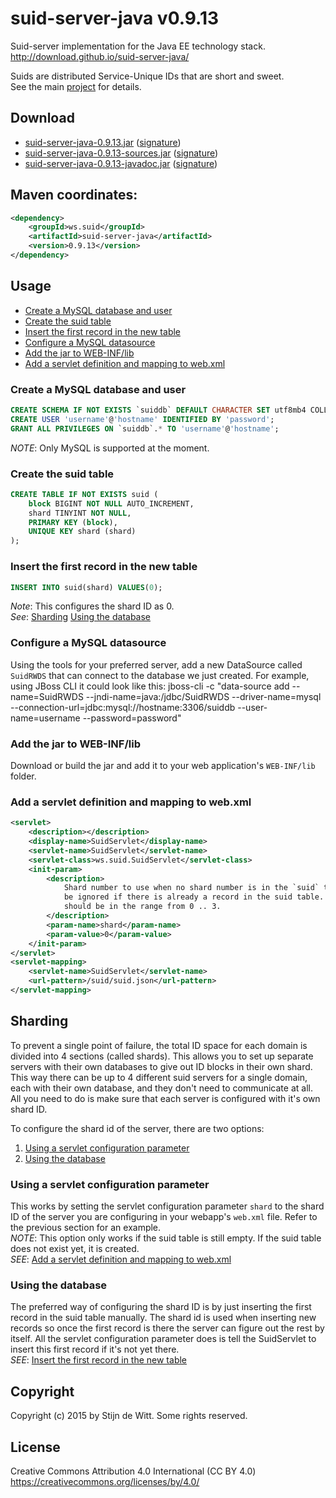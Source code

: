 # suid-server-java v0.9.13
Suid-server implementation for the Java EE technology stack.<br>
http://download.github.io/suid-server-java/

Suids are distributed Service-Unique IDs that are short and sweet.<br>
See the main [project](https://download.github.io/suid/) for details.

## Download
* [suid-server-java-0.9.13.jar](http://search.maven.org/remotecontent?filepath=ws/suid/suid-server-java/0.9.13/suid-server-java-0.9.13.jar) ([signature](http://search.maven.org/remotecontent?filepath=ws/suid/suid-server-java/0.9.13/suid-server-java-0.9.13.jar.asc))
* [suid-server-java-0.9.13-sources.jar](http://search.maven.org/remotecontent?filepath=ws/suid/suid-server-java/0.9.13/suid-server-java-0.9.13-sources.jar) ([signature](http://search.maven.org/remotecontent?filepath=ws/suid/suid-server-java/0.9.13/suid-server-java-0.9.13-sources.jar.asc))
* [suid-server-java-0.9.13-javadoc.jar](http://search.maven.org/remotecontent?filepath=ws/suid/suid-server-java/0.9.13/suid-server-java-0.9.13-javadoc.jar) ([signature](http://search.maven.org/remotecontent?filepath=ws/suid/suid-server-java/0.9.13/suid-server-java-0.9.13-javadoc.jar.asc))

## Maven coordinates:
```xml
<dependency>
	<groupId>ws.suid</groupId>
	<artifactId>suid-server-java</artifactId>
	<version>0.9.13</version>
</dependency>
```
## Usage
* [Create a MySQL database and user](#create-a-mysql-database-and-user)
* [Create the suid table](#create-the-suid-table)
* [Insert the first record in the new table](#insert-the-first-record-in-the-new-table)
* [Configure a MySQL datasource](#configure-a-mysql-datasource)
* [Add the jar to WEB-INF/lib](#add-the-jar-to-web-inf-lib)
* [Add a servlet definition and mapping to web.xml](#add-a-servlet-definition-and-mapping-to-web-xml)

### Create a MySQL database and user
```sql
CREATE SCHEMA IF NOT EXISTS `suiddb` DEFAULT CHARACTER SET utf8mb4 COLLATE utf8mb4_unicode_ci;
CREATE USER 'username'@'hostname' IDENTIFIED BY 'password';
GRANT ALL PRIVILEGES ON `suiddb`.* TO 'username'@'hostname';
```
*NOTE*: Only MySQL is supported at the moment.

### Create the suid table
```sql
CREATE TABLE IF NOT EXISTS suid (
	block BIGINT NOT NULL AUTO_INCREMENT,
	shard TINYINT NOT NULL,
	PRIMARY KEY (block),
	UNIQUE KEY shard (shard)
);
```

### Insert the first record in the new table
```sql
INSERT INTO suid(shard) VALUES(0);
```
*Note*: This configures the shard ID as 0.<br> 
*See*: [Sharding](#sharding) [Using the database](#using-the-database)

### Configure a MySQL datasource
Using the tools for your preferred server, add a new DataSource called `SuidRWDS` that can connect to the database we just created.
For example, using JBoss CLI it could look like this:
	jboss-cli -c "data-source add --name=SuidRWDS --jndi-name=java:/jdbc/SuidRWDS --driver-name=mysql --connection-url=jdbc:mysql://hostname:3306/suiddb --user-name=username --password=password"

### Add the jar to WEB-INF/lib
Download or build the jar and add it to your web application's `WEB-INF/lib` folder.

### Add a servlet definition and mapping to web.xml
```xml
<servlet>
	<description></description>
	<display-name>SuidServlet</display-name>
	<servlet-name>SuidServlet</servlet-name>
	<servlet-class>ws.suid.SuidServlet</servlet-class>
	<init-param>
		<description>
			Shard number to use when no shard number is in the `suid` table yet. Will
			be ignored if there is already a record in the suid table. When supplied it
			should be in the range from 0 .. 3.
		</description>
		<param-name>shard</param-name>
		<param-value>0</param-value>
	</init-param>
</servlet>
<servlet-mapping>
	<servlet-name>SuidServlet</servlet-name>
	<url-pattern>/suid/suid.json</url-pattern>
</servlet-mapping>
```

## Sharding
To prevent a single point of failure, the total ID space for each domain is divided into 4 sections (called shards). 
This allows you to set up separate servers with their own databases to give out ID blocks in their own shard. This way there can be up to 4 different suid servers for a single domain, each with their own database, and they don't need to communicate at all. All you need to do is make sure that each server is configured with it's own shard ID.

To configure the shard id of the server, there are two options:
1. [Using a servlet configuration parameter](#using-a-servlet-configuration-parameter)
2. [Using the database](#using-the-database)

### Using a servlet configuration parameter
This works by setting the servlet configuration parameter `shard` to the shard ID of the server you are configuring in your webapp's `web.xml` file. Refer to the previous section for an example. <br>
*NOTE*: This option only works if the suid table is still empty. If the suid table does not exist yet, it is created. <br>
*SEE*: [Add a servlet definition and mapping to web.xml](#add-a-servlet-definition-and-mapping-to-web-xml)

### Using the database
The preferred way of configuring the shard ID is by just inserting the first record in the suid table manually. The shard id is used when inserting new records so once the first record is there the server can figure out the rest by itself. All the servlet configuration parameter does is tell the SuidServlet to insert this first record if it's not yet there.<br>
*SEE*: [Insert the first record in the new table](#insert-the-first-record-in-the-new-table)

## Copyright
Copyright (c) 2015 by Stijn de Witt. Some rights reserved.

## License
Creative Commons Attribution 4.0 International (CC BY 4.0)
https://creativecommons.org/licenses/by/4.0/

